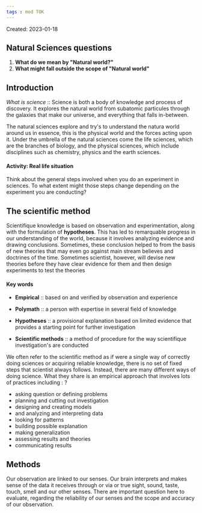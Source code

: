 ```yaml
---
tags : mod TOK
---
```

Created: 2023-01-18 

## Natural Sciences questions

1. **What do we mean by "Natural world?"**
2. **What might fall outside the scope of "Natural world"** 

##  Introduction

*What is science* :: Science is both a body of knowledge and process of discovery. It explores the natural world from subatomic particules through the galaxies that make our universe, and everything that falls in-between.
<!--SR:!2023-01-24,1,230-->
The natural sciences explore and try's to understand the natura world around us in essence, this is the physical world and the forces acting upon it. Under the umbrella of the natural sciences come the life sciences, which are the branches of biology, and the physical sciences, which include disciplines such as chemistry, physics and the earth sciences.

#### Activity: Real life situation 
Think about the general steps involved when you do an experiment in sciences. To what extent might those steps change depending on the experiment you are conducting?

## The scientific method

Scientifique knowledge is based on observation and experimentation, along with the formulation of **hypotheses**. This has led to remarquable progress in our understanding of the world, because it involves analyzing evidence and drawing conclusions. Sometimes, these conclusion helped to from the basis of new theories that may even go against main stream believes and doctrines of the time. Sometimes scientist, however, will devise new theories before they have clear evidence for them and then design experiments to test the theories

#### Key words
- **Empirical** :: based on and verified by observation and experience
<!--SR:!2023-01-24,1,230-->
- **Polymath** :: a person with expertise in several field of knowledge
<!--SR:!2023-01-26,3,250-->
- **Hypotheses** :: a provisional explanation based on limited evidence that provides a starting point for further investigation
<!--SR:!2023-01-24,1,230-->
- **Scientific methods** :: a method of procedure for the way scientifique investigation's are conducted 
<!--SR:!2023-01-26,3,250-->

We often refer to the scientific method as if were a single way of correctly doing sciences or acquiring reliable knowledge, there is no set of fixed steps that scientist always follows. Instead, there are many different ways of doing science. What they share is an empirical approach that involves lots of practices including : 
?
- asking question or defining problems
- planning and cutting out investigation 
- designing and creating models
- and analyzing and interpreting data 
- looking for patterns 
- building possible explanation 
- making generalization
- assessing results and theories 
- communicating results
<!--SR:!2023-01-24,1,230--> 

## Methods
Our observation are linked to our senses. Our brain interprets and makes sense of the data it receives through or via or true sight, sound, taste, touch, smell and our other senses. There are important question here to evaluate, regarding the reliability of our senses and the scope and accuracy of our observation.